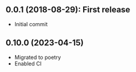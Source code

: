 ## 0.0.1 (2018-08-29): First release

* Initial commit

## 0.10.0 (2023-04-15)

* Migrated to poetry
* Enabled CI
